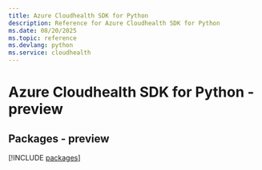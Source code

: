 ```yaml
---
title: Azure Cloudhealth SDK for Python
description: Reference for Azure Cloudhealth SDK for Python
ms.date: 08/20/2025
ms.topic: reference
ms.devlang: python
ms.service: cloudhealth
---
```

# Azure Cloudhealth SDK for Python - preview
## Packages - preview
[!INCLUDE [packages](cloudhealth-index.md)]